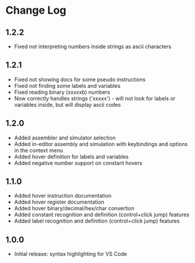# Change Log

## 1.2.2
- Fixed not interpreting numbers inside strings as ascii characters

## 1.2.1
- Fixed not showing docs for some pseudo instructions
- Fixed not finding some labels and variables
- Fixed reading binary (xxxxxb) numbers
- Now correctly handles strings ('xxxxx') - will not look for labels or variables inside, but will display ascii codes

## 1.2.0
- Added assembler and simulator selection
- Added in-editor assembly and simulation with keybindings and options in the context menu
- Added hover definition for labels and variables
- Added negative number support on constant hovers

## 1.1.0

- Added hover instruction documentation
- Added hover register documentation
- Added hover binary/decimal/hex/char convertion
- Added constant recognition and definition (control+click jump) features
- Added label recognition and definition (control+click jump) features

## 1.0.0

- Initial release: syntax highlighting for VS Code